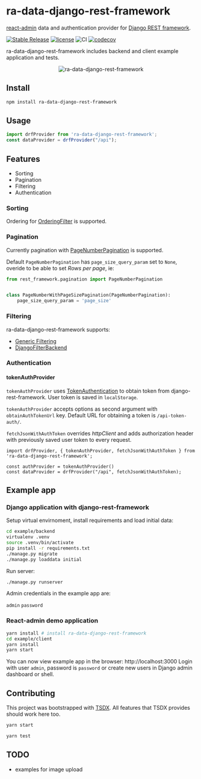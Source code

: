 # ra-data-django-rest-framework

[react-admin](https://marmelab.com/react-admin/) data and authentication provider for [Django REST
framework](https://www.django-rest-framework.org/).

[![Stable Release](https://img.shields.io/npm/v/ra-data-django-rest-framework)](https://npm.im/ra-data-django-rest-framework)
[![license](https://badgen.now.sh/badge/license/MIT)](./LICENSE)
![CI](https://github.com/bmihelac/ra-data-django-rest-framework/workflows/CI/badge.svg)
[![codecov](https://codecov.io/gh/bmihelac/ra-data-django-rest-framework/branch/master/graph/badge.svg)](https://codecov.io/gh/bmihelac/ra-data-django-rest-framework)

ra-data-django-rest-framework includes backend and client example application
and tests.

<p align="center">
  <img src="https://github.com/bmihelac/ra-data-django-rest-framework/blob/master/docs/ra-data-django-rest-framework.png" alt="ra-data-django-rest-framework" />
</p>

## Install

```bash
npm install ra-data-django-rest-framework
```

## Usage

```javascript
import drfProvider from 'ra-data-django-rest-framework';
const dataProvider = drfProvider("/api");
```

## Features

* Sorting
* Pagination
* Filtering
* Authentication

### Sorting

Ordering for
[OrderingFilter](https://www.django-rest-framework.org/api-guide/filtering/#orderingfilter)
is supported.

### Pagination

Currently pagination with
[PageNumberPagination](https://www.django-rest-framework.org/api-guide/pagination/#pagenumberpagination)
is supported.

Default `PageNumberPagination` has `page_size_query_param` set to `None`,
overide to be able to set *Rows per page*, ie:

```python
from rest_framework.pagination import PageNumberPagination


class PageNumberWithPageSizePagination(PageNumberPagination):
    page_size_query_param = 'page_size'
```

### Filtering

ra-data-django-rest-framework supports:

* [Generic Filtering](https://www.django-rest-framework.org/api-guide/filtering/#generic-filtering)
* [DjangoFilterBackend](https://www.django-rest-framework.org/api-guide/filtering/#djangofilterbackend)

### Authentication

#### tokenAuthProvider

`tokenAuthProvider` uses
[TokenAuthentication](https://www.django-rest-framework.org/api-guide/authentication/#tokenauthentication)
to obtain token from django-rest-framework. User token is saved in `localStorage`.

`tokenAuthProvider` accepts options as second argument with
`obtainAuthTokenUrl` key. Default URL for obtaining a token is `/api-token-auth/`.

`fetchJsonWithAuthToken` overrides *httpClient* and adds authorization header
with previously saved user token to every request.

```javascrtipt
import drfProvider, { tokenAuthProvider, fetchJsonWithAuthToken } from 'ra-data-django-rest-framework';

const authProvider = tokenAuthProvider()
const dataProvider = drfProvider("/api", fetchJsonWithAuthToken);
```

## Example app

### Django application with django-rest-framework

Setup virtual envirnoment, install requirements and load initial data:

```bash
cd example/backend
virtualenv .venv
source .venv/bin/activate
pip install -r requirements.txt
./manage.py migrate
./manage.py loaddata initial
```

Run server:

```bash
./manage.py runserver
```

Admin credentials in the example app are:

`admin`
`password`

### React-admin demo application

```bash
yarn install # install ra-data-django-rest-framework
cd example/client
yarn install
yarn start
```

You can now view example app in the browser: http://localhost:3000
Login with user `admin`, password is `password` or create new users in Django
admin dashboard or shell.

## Contributing

This project was bootstrapped with [TSDX](https://github.com/jaredpalmer/tsdx).
All features that TSDX provides should work here too.

```bash
yarn start
```

```bash
yarn test
```

## TODO

* examples for image upload
